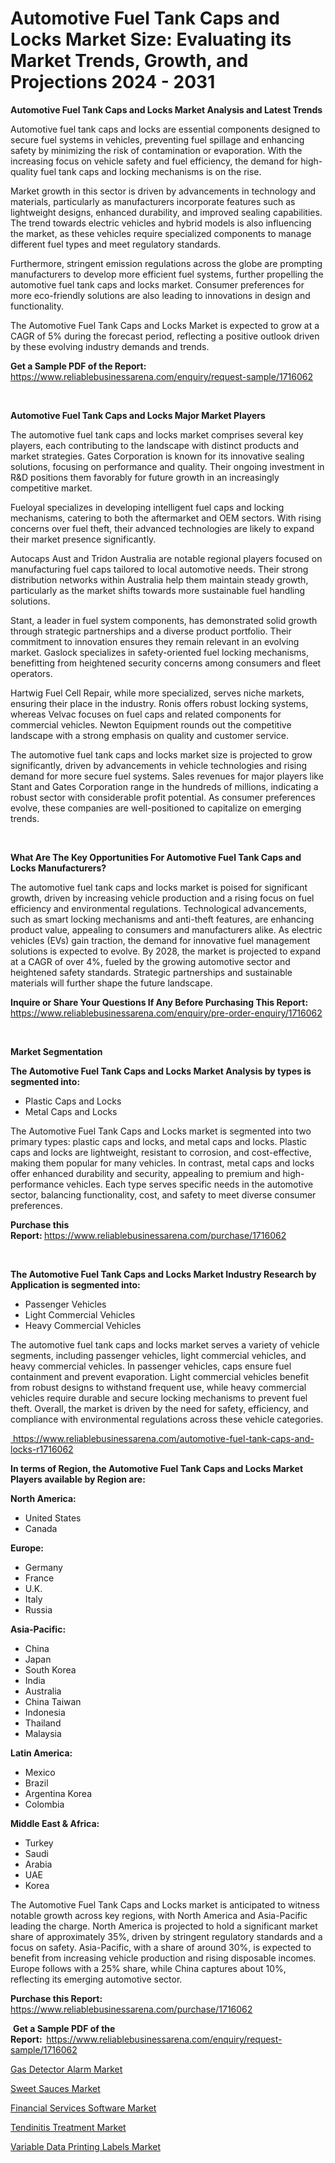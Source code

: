 <p><h1>Automotive Fuel Tank Caps and Locks Market Size: Evaluating its Market Trends, Growth, and Projections 2024 - 2031</h1></p><p><strong>Automotive Fuel Tank Caps and Locks Market Analysis and Latest Trends</strong></p>
<p><p>Automotive fuel tank caps and locks are essential components designed to secure fuel systems in vehicles, preventing fuel spillage and enhancing safety by minimizing the risk of contamination or evaporation. With the increasing focus on vehicle safety and fuel efficiency, the demand for high-quality fuel tank caps and locking mechanisms is on the rise. </p><p>Market growth in this sector is driven by advancements in technology and materials, particularly as manufacturers incorporate features such as lightweight designs, enhanced durability, and improved sealing capabilities. The trend towards electric vehicles and hybrid models is also influencing the market, as these vehicles require specialized components to manage different fuel types and meet regulatory standards.</p><p>Furthermore, stringent emission regulations across the globe are prompting manufacturers to develop more efficient fuel systems, further propelling the automotive fuel tank caps and locks market. Consumer preferences for more eco-friendly solutions are also leading to innovations in design and functionality. </p><p>The Automotive Fuel Tank Caps and Locks Market is expected to grow at a CAGR of 5% during the forecast period, reflecting a positive outlook driven by these evolving industry demands and trends.</p></p>
<p><strong>Get a Sample PDF of the Report:&nbsp;</strong> <a href="https://www.reliablebusinessarena.com/enquiry/request-sample/1716062?utm_campaign=1566&utm_medium=2&utm_source=Github&utm_content=ia&utm_term=23102024&utm_id=automotive-fuel-tank-caps-and-locks">https://www.reliablebusinessarena.com/enquiry/request-sample/1716062</a></p>
<p>&nbsp;</p>
<p><strong>Automotive Fuel Tank Caps and Locks Major Market Players</strong></p>
<p><p>The automotive fuel tank caps and locks market comprises several key players, each contributing to the landscape with distinct products and market strategies. Gates Corporation is known for its innovative sealing solutions, focusing on performance and quality. Their ongoing investment in R&D positions them favorably for future growth in an increasingly competitive market.</p><p>Fueloyal specializes in developing intelligent fuel caps and locking mechanisms, catering to both the aftermarket and OEM sectors. With rising concerns over fuel theft, their advanced technologies are likely to expand their market presence significantly.</p><p>Autocaps Aust and Tridon Australia are notable regional players focused on manufacturing fuel caps tailored to local automotive needs. Their strong distribution networks within Australia help them maintain steady growth, particularly as the market shifts towards more sustainable fuel handling solutions.</p><p>Stant, a leader in fuel system components, has demonstrated solid growth through strategic partnerships and a diverse product portfolio. Their commitment to innovation ensures they remain relevant in an evolving market. Gaslock specializes in safety-oriented fuel locking mechanisms, benefitting from heightened security concerns among consumers and fleet operators.</p><p>Hartwig Fuel Cell Repair, while more specialized, serves niche markets, ensuring their place in the industry. Ronis offers robust locking systems, whereas Velvac focuses on fuel caps and related components for commercial vehicles. Newton Equipment rounds out the competitive landscape with a strong emphasis on quality and customer service.</p><p>The automotive fuel tank caps and locks market size is projected to grow significantly, driven by advancements in vehicle technologies and rising demand for more secure fuel systems. Sales revenues for major players like Stant and Gates Corporation range in the hundreds of millions, indicating a robust sector with considerable profit potential. As consumer preferences evolve, these companies are well-positioned to capitalize on emerging trends.</p></p>
<p>&nbsp;</p>
<p><strong>What Are The Key Opportunities For Automotive Fuel Tank Caps and Locks Manufacturers?</strong></p>
<p><p>The automotive fuel tank caps and locks market is poised for significant growth, driven by increasing vehicle production and a rising focus on fuel efficiency and environmental regulations. Technological advancements, such as smart locking mechanisms and anti-theft features, are enhancing product value, appealing to consumers and manufacturers alike. As electric vehicles (EVs) gain traction, the demand for innovative fuel management solutions is expected to evolve. By 2028, the market is projected to expand at a CAGR of over 4%, fueled by the growing automotive sector and heightened safety standards. Strategic partnerships and sustainable materials will further shape the future landscape.</p></p>
<p><strong>Inquire or Share Your Questions If Any Before Purchasing This Report:</strong> <a href="https://www.reliablebusinessarena.com/enquiry/pre-order-enquiry/1716062?utm_campaign=1566&utm_medium=2&utm_source=Github&utm_content=ia&utm_term=23102024&utm_id=automotive-fuel-tank-caps-and-locks">https://www.reliablebusinessarena.com/enquiry/pre-order-enquiry/1716062</a></p>
<p>&nbsp;</p>
<p><strong>Market Segmentation</strong></p>
<p><strong>The Automotive Fuel Tank Caps and Locks Market Analysis by types is segmented into:</strong></p>
<p><ul><li>Plastic Caps and Locks</li><li>Metal Caps and Locks</li></ul></p>
<p><p>The Automotive Fuel Tank Caps and Locks market is segmented into two primary types: plastic caps and locks, and metal caps and locks. Plastic caps and locks are lightweight, resistant to corrosion, and cost-effective, making them popular for many vehicles. In contrast, metal caps and locks offer enhanced durability and security, appealing to premium and high-performance vehicles. Each type serves specific needs in the automotive sector, balancing functionality, cost, and safety to meet diverse consumer preferences.</p></p>
<p><strong>Purchase this Report:&nbsp;</strong><a href="https://www.reliablebusinessarena.com/purchase/1716062?utm_campaign=1566&utm_medium=2&utm_source=Github&utm_content=ia&utm_term=23102024&utm_id=automotive-fuel-tank-caps-and-locks">https://www.reliablebusinessarena.com/purchase/1716062</a></p>
<p>&nbsp;</p>
<p><strong>The Automotive Fuel Tank Caps and Locks Market Industry Research by Application is segmented into:</strong></p>
<p><ul><li>Passenger Vehicles</li><li>Light Commercial Vehicles</li><li>Heavy Commercial Vehicles</li></ul></p>
<p><p>The automotive fuel tank caps and locks market serves a variety of vehicle segments, including passenger vehicles, light commercial vehicles, and heavy commercial vehicles. In passenger vehicles, caps ensure fuel containment and prevent evaporation. Light commercial vehicles benefit from robust designs to withstand frequent use, while heavy commercial vehicles require durable and secure locking mechanisms to prevent fuel theft. Overall, the market is driven by the need for safety, efficiency, and compliance with environmental regulations across these vehicle categories.</p></p>
<p><a href="https://www.reliablebusinessarena.com/automotive-fuel-tank-caps-and-locks-r1716062?utm_campaign=1566&utm_medium=2&utm_source=Github&utm_content=ia&utm_term=23102024&utm_id=automotive-fuel-tank-caps-and-locks">&nbsp;https://www.reliablebusinessarena.com/automotive-fuel-tank-caps-and-locks-r1716062</a></p>
<p><strong>In terms of Region, the Automotive Fuel Tank Caps and Locks Market Players available by Region are:</strong></p>
<p>
    <p> <strong> North America: </strong>
        <ul>
            <li>United States</li>
            <li>Canada</li>
        </ul>
        </p> 
    <p> <strong> Europe: </strong>
        <ul>
            <li>Germany</li>
            <li>France</li>
            <li>U.K.</li>
            <li>Italy</li>
            <li>Russia</li>
        </ul>
        </p> 
    <p> <strong> Asia-Pacific: </strong>
        <ul>
            <li>China</li>
            <li>Japan</li>
            <li>South Korea</li>
            <li>India</li>
            <li>Australia</li>
            <li>China Taiwan</li>
            <li>Indonesia</li>
            <li>Thailand</li>
            <li>Malaysia</li>
        </ul>
        </p> 
    <p> <strong> Latin America: </strong>
        <ul>
            <li>Mexico</li>
            <li>Brazil</li>
            <li>Argentina Korea</li>
            <li>Colombia</li>
        </ul>
        </p> 
    <p> <strong> Middle East & Africa: </strong>
        <ul>
            <li>Turkey</li>
            <li>Saudi</li>
            <li>Arabia</li>
            <li>UAE</li>
            <li>Korea</li>
        </ul>
    </p>
    </p>
<p><p>The Automotive Fuel Tank Caps and Locks market is anticipated to witness notable growth across key regions, with North America and Asia-Pacific leading the charge. North America is projected to hold a significant market share of approximately 35%, driven by stringent regulatory standards and a focus on safety. Asia-Pacific, with a share of around 30%, is expected to benefit from increasing vehicle production and rising disposable incomes. Europe follows with a 25% share, while China captures about 10%, reflecting its emerging automotive sector.</p></p>
<p><strong>Purchase this Report: </strong><a href="https://www.reliablebusinessarena.com/purchase/1716062?utm_campaign=1566&utm_medium=2&utm_source=Github&utm_content=ia&utm_term=23102024&utm_id=automotive-fuel-tank-caps-and-locks">https://www.reliablebusinessarena.com/purchase/1716062</a></p>
<p>&nbsp;<strong>Get a Sample PDF of the Report:&nbsp;&nbsp;</strong><a href="https://www.reliablebusinessarena.com/enquiry/request-sample/1716062?utm_campaign=1566&utm_medium=2&utm_source=Github&utm_content=ia&utm_term=23102024&utm_id=automotive-fuel-tank-caps-and-locks">https://www.reliablebusinessarena.com/enquiry/request-sample/1716062</a></p>
<p><strong></strong></p>
<p><p><a href="https://github.com/FosterFahey91/Market-Research-Report-List-1/blob/main/gas-detector-alarm-market.md?utm_campaign=1566&utm_medium=2&utm_source=Github&utm_content=ia&utm_term=23102024&utm_id=automotive-fuel-tank-caps-and-locks">Gas Detector Alarm Market</a></p><p><a href="https://www.linkedin.com/pulse/opportunities-challenges-sweet-sauces-market-strategic-insights-fxwje?utm_campaign=1566&utm_medium=2&utm_source=Github&utm_content=ia&utm_term=23102024&utm_id=automotive-fuel-tank-caps-and-locks">Sweet Sauces Market</a></p><p><a href="https://www.linkedin.com/pulse/global-financial-services-software-market-trends-insights-en3ae?utm_campaign=1566&utm_medium=2&utm_source=Github&utm_content=ia&utm_term=23102024&utm_id=automotive-fuel-tank-caps-and-locks">Financial Services Software Market</a></p><p><a href="https://www.linkedin.com/pulse/pioneering-growth-analyzing-global-tendinitis-treatment-market-jgwme?utm_campaign=1566&utm_medium=2&utm_source=Github&utm_content=ia&utm_term=23102024&utm_id=automotive-fuel-tank-caps-and-locks">Tendinitis Treatment Market</a></p><p><a href="https://www.linkedin.com/pulse/variable-data-printing-labels-market-forecasts-trends-impact-ntexe?utm_campaign=1566&utm_medium=2&utm_source=Github&utm_content=ia&utm_term=23102024&utm_id=automotive-fuel-tank-caps-and-locks">Variable Data Printing Labels Market</a></p></p>